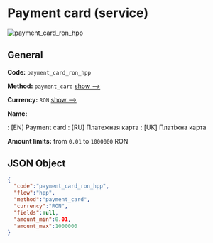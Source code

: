 
# Payment card (service) 
![payment_card_ron_hpp](https://static.openfintech.io/payment_methods/payment_card_ron_hpp/logo.svg?w=400&c=v0.59.26#w200)  

## General 
 
**Code:** `payment_card_ron_hpp` 
 
**Method:** `payment_card` 
 [show -->](/payment-methods/payment_card/) 
 
**Currency:** `RON` [show -->](/currencies/RON/) 
 
**Name:** 
 
:	[EN] Payment card 
:	[RU] Платежная карта 
:	[UK] Платіжна карта 
 
**Amount limits:** from `0.01` to `1000000` RON 

## JSON Object 

```json
{
  "code":"payment_card_ron_hpp",
  "flow":"hpp",
  "method":"payment_card",
  "currency":"RON",
  "fields":null,
  "amount_min":0.01,
  "amount_max":1000000
}
```  
